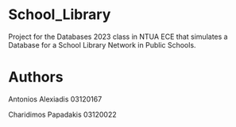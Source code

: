 # School_Library

Project for the Databases 2023 class in NTUA ECE that simulates a Database for a School Library Network in Public Schools.

# Authors
Antonios Alexiadis 03120167

Charidimos Papadakis 03120022

